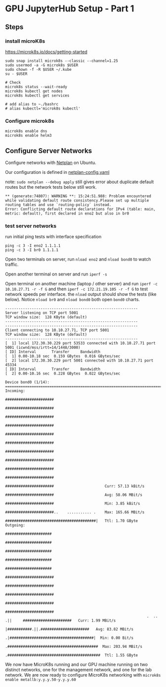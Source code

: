 # GPU JupyterHub Setup - Part 1

## Steps

### install microK8s

<https://microk8s.io/docs/getting-started>

```{sh}
sudo snap install microk8s --classic --channel=1.25
sudo usermod -a -G microk8s $USER
sudo chown -f -R $USER ~/.kube
su - $USER

# Check
microk8s status --wait-ready
microk8s kubectl get nodes
microk8s kubectl get services

# add alias to ~./bashrc
# alias kubectl='microk8s kubectl'
```

### Configure microk8s

```{sh}
microk8s enable dns
microk8s enable helm3
```

## Configure Server Networks

Configure networks with [Netplan](https://netplan.io/) on Ubuntu.

Our configuration is defined in [netplan-config.yaml](../files/netplan-config.yaml)

note: `sudo netplan --debug apply` still gives error about duplicate default routes but the network tests below still work.

```{sh}
** (generate:74807): WARNING **: 15:24:51.988: Problem encountered while validating default route consistency.Please set up multiple routing tables and use `routing-policy` instead.
Error: Conflicting default route declarations for IPv4 (table: main, metric: default), first declared in eno2 but also in br0
```

### test server networks

run initial ping tests with interface specification

```{sh}
ping -c 3 -I eno2 1.1.1.1
ping -c 3 -I br0 1.1.1.1
```

Open two terminals on server, run `nload eno2` and `nload bond0` to watch traffic.

Open another terminal on server and run `iperf -s`

Open terminal on another machine (laptop / other server) and run `iperf -c 10.10.27.71 -r -f G` and then `iperf -c 172.21.19.105 -r -f G` to test network speeds per interface. the `nload` output should show the tests (like below). Notice `nload br0` and `nload bond0` both open `bond0` charts.

```{sh}
------------------------------------------------------------
Server listening on TCP port 5001
TCP window size:  128 KByte (default)
------------------------------------------------------------
------------------------------------------------------------
Client connecting to 10.10.27.71, TCP port 5001
TCP window size:  128 KByte (default)
------------------------------------------------------------
[  1] local 172.30.30.229 port 53533 connected with 10.10.27.71 port 5001 (icwnd/mss/irtt=14/1448/3000)
[ ID] Interval       Transfer     Bandwidth
[  1] 0.00-10.18 sec  0.159 GBytes  0.016 GBytes/sec
[  2] local 172.30.30.229 port 5001 connected with 10.10.27.71 port 45334
[ ID] Interval       Transfer     Bandwidth
[  2] 0.00-10.16 sec  0.228 GBytes  0.022 GBytes/sec
```

```{sh}
Device bond0 (1/14):
================================================================================================================================
Incoming:
                                                          ######################
                                                          ######################
                                                          ######################
                                                          ######################
                                                          ######################
                                                          ######################
                                                          ######################
                                                          ######################
                                                          ######################
                                                          ######################
                                                          ######################                       Curr: 57.13 kBit/s
                                                          ######################                       Avg: 58.06 MBit/s
                                                          ######################                       Min: 3.85 kBit/s
                                                          ######################..    ........... .    Max: 165.66 MBit/s
                                                          #########################################|   Ttl: 1.70 GByte
Outgoing:
                                                                               #####################
                                                                               #####################
                                                                               #####################
                                                                               #####################
                                                                               #####################
                                                                              ######################
                                                                              ######################
                                                                              ######################
                                                                              ######################
                                                                              ######################
                                                                .  .. .||     ######################   Curr: 1.99 MBit/s
                                                              |###########.||.######################   Avg: 83.82 MBit/s
                                                            .|######################################|  Min: 0.00 Bit/s
                                                           .#########################################  Max: 203.94 MBit/s
                                                          .##########################################  Ttl: 1.55 GByte
```

We now have MicroK8s running and our GPU machine running on two distinct networks, one for the management network, and one for the lab network. We are now ready to configure MicroK8s networking with `microk8s enable metallb:y.y.y.50-y.y.y.60`
